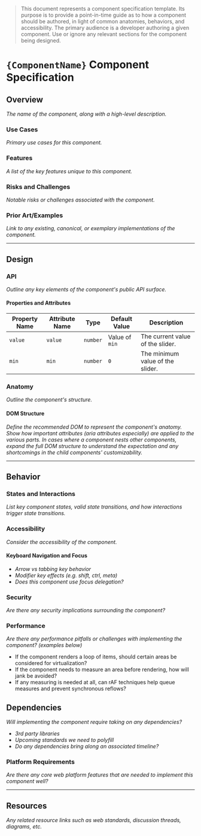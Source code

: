 > This document represents a component specification template. Its purpose
> is to provide a point-in-time guide as to how a component should be
> authored, in light of common anatomies, behaviors, and accessibility.
> The primary audience is a developer authoring a given component.
> Use or ignore any relevant sections for the component being designed.

# `{ComponentName}` Component Specification

## Overview

_The name of the component, along with a high-level description._

### Use Cases

_Primary use cases for this component._

### Features

_A list of the key features unique to this component._

### Risks and Challenges

_Notable risks or challenges associated with the component._

### Prior Art/Examples

_Link to any existing, canonical, or exemplary implementations of the component._

---

## Design

### API

_Outline any key elements of the component's public API surface._

#### Properties and Attributes

| Property Name | Attribute Name | Type     | Default Value  | Description                      |
| ------------- | -------------- | -------- | -------------- | -------------------------------- |
| `value`       | `value`        | `number` | Value of `min` | The current value of the slider. |
| `min`         | `min`          | `number` | `0`            | The minimum value of the slider. |

### Anatomy

_Outline the component's structure._

#### DOM Structure

_Define the recommended DOM to represent the component's anatomy. Show how important attributes (aria attributes especially) are applied to the various parts. In cases where a component nests other components, expand the full DOM structure to understand the expectation and any shortcomings in the child components' customizability._

---

## Behavior

### States and Interactions

_List key component states, valid state transitions, and how interactions trigger state transitions._

### Accessibility

_Consider the accessibility of the component._

#### Keyboard Navigation and Focus

- _Arrow vs tabbing key behavior_
- _Modifier key effects (e.g. shift, ctrl, meta)_
- _Does this component use focus delegation?_

### Security

_Are there any security implications surrounding the component?_

### Performance

_Are there any performance pitfalls or challenges with implementing the component? (examples below)_

- If the component renders a loop of items, should certain areas be considered for virtualization?
- If the component needs to measure an area before rendering, how will jank be avoided?
- If any measuring is needed at all, can rAF techniques help queue measures and prevent synchronous reflows?

## Dependencies

_Will implementing the component require taking on any dependencies?_

- _3rd party libraries_
- _Upcoming standards we need to polyfill_
- _Do any dependencies bring along an associated timeline?_

### Platform Requirements

_Are there any core web platform features that are needed to implement this component well?_

---

## Resources

_Any related resource links such as web standards, discussion threads, diagrams, etc._
